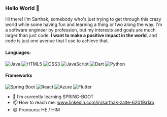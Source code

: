 ### Hello World 👋

Hi there! I'm Sarthak, somebody who's just trying to get through this crazy world while some having fun and learning a thing or two along the way. I'm a software engineer by profession, but my interests and goals are much larger than just code. **I want to make a positive impact in the world**, and code is just one avenue that I use to achieve that.


#### Languages:
![Java](https://img.shields.io/badge/java-%23ED8B00.svg?style=for-the-badge&logo=java&logoColor=white)
![HTML5](https://img.shields.io/badge/html5-%23E34F26.svg?style=for-the-badge&logo=html5&logoColor=white)
![CSS3](https://img.shields.io/badge/css3-%231572B6.svg?style=for-the-badge&logo=css3&logoColor=white)
![JavaScript](https://img.shields.io/badge/javascript-%23323330.svg?style=for-the-badge&logo=javascript&logoColor=%23F7DF1E)
![Dart](https://img.shields.io/badge/dart-%230175C2.svg?style=for-the-badge&logo=dart&logoColor=white)
![Python](https://img.shields.io/badge/python-3670A0?style=for-the-badge&logo=python&logoColor=ffdd54)


#### Frameworks
![Spring Boot](https://img.shields.io/badge/Spring%20Boot-%236DB33F.svg?style=for-the-badge&logo=springboot&logoColor=white)
![React](https://img.shields.io/badge/react-%2320232a.svg?style=for-the-badge&logo=react&logoColor=%2361DAFB)
![Azure](https://img.shields.io/badge/Azure-%230072C6.svg?style=for-the-badge&logo=Microsoft%20Azure&logoColor=white)
![Flutter](https://img.shields.io/badge/Flutter-%2302569B.svg?style=for-the-badge&logo=Flutter&logoColor=white)




- 🌱 I’m currently learning SPRING-BOOT
- 📫 How to reach me: www.linkedin.com/in/sarthak-zalte-62019a1ab
- 😄 Pronouns: HE / HIM

